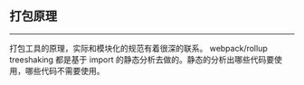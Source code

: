 ## 打包原理

---

打包工具的原理，实际和模块化的规范有着很深的联系。
webpack/rollup treeshaking 都是基于 import 的静态分析去做的。静态的分析出哪些代码要使用，哪些代码不需要使用。
